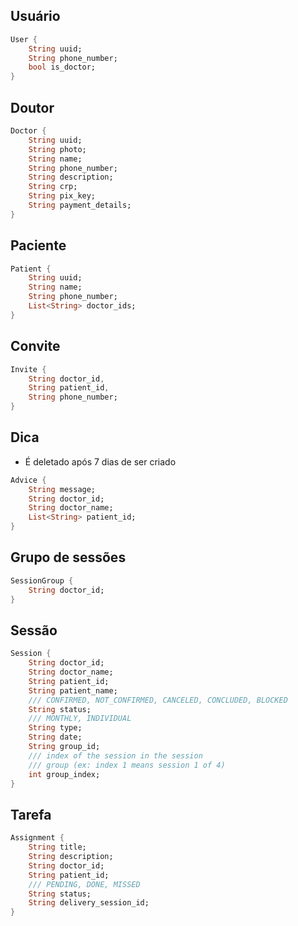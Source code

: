 ## Usuário
```dart
User {
    String uuid;
    String phone_number;
    bool is_doctor;
}
```

## Doutor
```dart
Doctor {
    String uuid;
    String photo;
    String name;
    String phone_number;
    String description;
    String crp;
    String pix_key;
    String payment_details;
}
```

## Paciente
```dart
Patient {
    String uuid;
    String name;
    String phone_number;
    List<String> doctor_ids;
}
```

## Convite
```dart
Invite {
    String doctor_id,
    String patient_id,
    String phone_number;
}
```

## Dica
- É deletado após 7 dias de ser criado
```dart
Advice {
    String message;
    String doctor_id;
    String doctor_name;
    List<String> patient_id;
}
```

## Grupo de sessões
```dart
SessionGroup {
    String doctor_id;
}
```

## Sessão
```dart
Session {
    String doctor_id;
    String doctor_name;
    String patient_id;
    String patient_name;
    /// CONFIRMED, NOT_CONFIRMED, CANCELED, CONCLUDED, BLOCKED
    String status; 
    /// MONTHLY, INDIVIDUAL
    String type; 
    String date;
    String group_id;
    /// index of the session in the session 
    /// group (ex: index 1 means session 1 of 4)
    int group_index;
}
```

## Tarefa
```dart
Assignment {
    String title;
    String description;
    String doctor_id;
    String patient_id;
    /// PENDING, DONE, MISSED
    String status; 
    String delivery_session_id;
}
```
